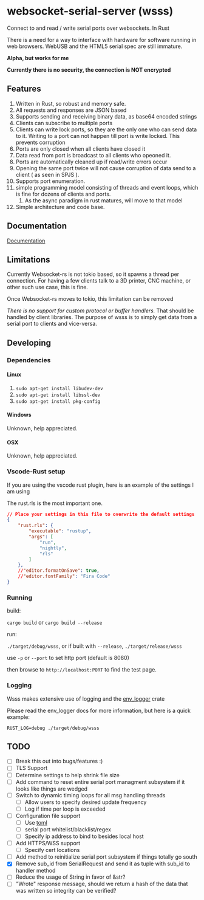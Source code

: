 # websocket-serial-server (wsss)
Connect to and read / write serial ports over websockets. In Rust

There is a need for a way to interface with hardware for software running in web browsers. WebUSB and the HTML5 serial spec are still immature.

**Alpha, but works for me**

**Currently there is no security, the connection is NOT encrypted**

## Features

1. Written in Rust, so robust and memory safe.
1. All requests and responses are JSON based
1. Supports sending and receiving binary data, as base64 encoded strings
1. Clients can subscribe to multiple ports
1. Clients can write lock ports, so they are the only one
who can send data to it. Writing to a port can not happen
till port is write locked. This prevents corruption
1. Ports are only closed when all clients have closed it
1. Data read from port is broadcast to all clients who opeoned it.
1. Ports are automatically cleaned up if read/write errors occur
1. Opening the same port twice will not cause corruption of data
send to a client ( as seen in SPJS ).
1. Supports port enumeration.
1. simple programming model consisting of threads and event loops, which is fine for dozens of clients and ports.
    1. As the async paradigm in rust matures, will move to that model
1. Simple architecture and code base.

## Documentation

[Documentation](DOCUMENTATION.md)

## Limitations

Currently Websocket-rs is not tokio based, so it spawns a thread per connection.
For having a few clients talk to a 3D printer, CNC machine, or other 
such use case, this is fine. 

Once Websocket-rs moves to tokio, this limitation can be removed

*There is no support for custom protocol or buffer handlers.* That should be handled by client libraries. The purpose of wsss is to simply get data from a serial port to clients and vice-versa.

## Developing

### Dependencies

#### Linux

1. `sudo apt-get install libudev-dev`
1. `sudo apt-get install libssl-dev`
1. `sudo apt-get install pkg-config`

#### Windows

Unknown, help appreciated.

#### OSX

Unknown, help appreciated.


### Vscode-Rust setup

If you are using the vscode rust plugin, here is an example of
the settings I am using

The rust.rls is the most important one.

``` json
// Place your settings in this file to overwrite the default settings
{
    "rust.rls": {
        "executable": "rustup",
        "args": [
            "run",
            "nightly",
            "rls"
        ]
    },
    //"editor.formatOnSave": true,
    //"editor.fontFamily": "Fira Code"
}
```

### Running

build:

`cargo build` or `cargo build --release`

run:

`./target/debug/wsss`, or if built with `--release`, `./target/release/wsss`

use `-p` or `--port` to set http port (default is 8080)

then browse to `http://localhost:PORT` to find the test page.

### Logging

Wsss makes extensive use of logging and the [env_logger](https://crates.io/crates/env_logger) crate
 
Please read the env_logger docs for more information, but here is a quick example:

```RUST_LOG=debug ./target/debug/wsss```

## TODO

* [ ] Break this out into bugs/features :)
* [ ] TLS Support
* [ ] Determine settings to help shrink file size
* [ ] Add command to reset entire serial port managment subsystem
if it looks like things are wedged
* [ ] Switch to dynamic timing loops for all msg handling threads
    * [ ] Allow users to specify desired update frequency
    * [ ] Log if time per loop is exceeded
* [ ] Configuration file support
    * [ ] Use [toml](https://github.com/toml-lang/toml)
    * [ ] serial port whitelist/blacklist/regex
    * [ ] Specify ip address to bind to besides local host
* [ ] Add HTTPS/WSS support
    * [ ] Specify cert locations
* [ ] Add method to reinitialize serial port subsystem if things
totally go south
* [x] Remove sub_id from SerialRequest and send it as tuple
with sub_id to handler method
* [ ] Reduce the usage of String in favor of &str?
* [ ] "Wrote" response message, should we return a hash of the data that was written so integrity can be verified?
